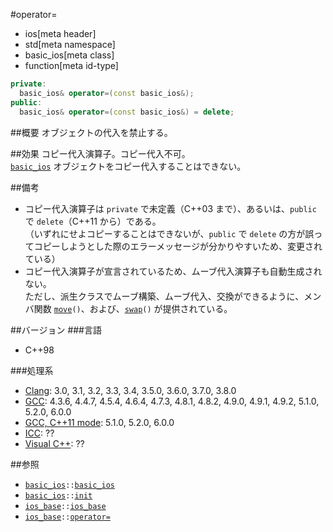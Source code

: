 #operator=
* ios[meta header]
* std[meta namespace]
* basic_ios[meta class]
* function[meta id-type]

```cpp
private:
  basic_ios& operator=(const basic_ios&);                               // 宣言のみ、C++03 まで
public:
  basic_ios& operator=(const basic_ios&) = delete;                      // C++11 から
```


##概要
オブジェクトの代入を禁止する。


##効果
コピー代入演算子。コピー代入不可。  
[`basic_ios`](../basic_ios.md) オブジェクトをコピー代入することはできない。


##備考
- コピー代入演算子は `private` で未定義（C++03 まで）、あるいは、`public` で `delete`（C++11 から）である。  
    （いずれにせよコピーすることはできないが、`public` で `delete` の方が誤ってコピーしようとした際のエラーメッセージが分かりやすいため、変更されている）
- コピー代入演算子が宣言されているため、ムーブ代入演算子も自動生成されない。  
    ただし、派生クラスでムーブ構築、ムーブ代入、交換ができるように、メンバ関数 [`move`](move.md)`()`、および、[`swap`](swap.md)`()` が提供されている。


##バージョン
###言語
- C++98


###処理系
- [Clang](/implementation.md#clang): 3.0, 3.1, 3.2, 3.3, 3.4, 3.5.0, 3.6.0, 3.7.0, 3.8.0
- [GCC](/implementation.md#gcc): 4.3.6, 4.4.7, 4.5.4, 4.6.4, 4.7.3, 4.8.1, 4.8.2, 4.9.0, 4.9.1, 4.9.2, 5.1.0, 5.2.0, 6.0.0
- [GCC, C++11 mode](/implementation.md#gcc): 5.1.0, 5.2.0, 6.0.0
- [ICC](/implementation.md#icc): ??
- [Visual C++](/implementation.md#visual_cpp): ??


##参照
- [`basic_ios`](../basic_ios.md)`::`[`basic_ios`](op_constructor.md)
- [`basic_ios`](../basic_ios.md)`::`[`init`](init.md)
- [`ios_base`](../ios_base.md)`::`[`ios_base`](../ios_base/op_constructor.md)
- [`ios_base`](../ios_base.md)`::`[`operator=`](../ios_base/op_assign.md)
